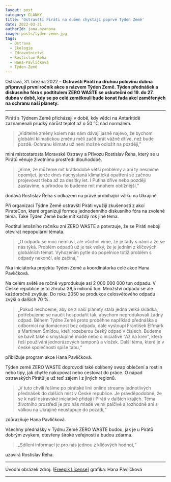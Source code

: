 ```yaml
---
layout: post
category: CLANKY
title: 'Ostravští Piráti na duben chystají poprvé Týden Země'
date: 2022-03-31
authorId: jana.ozanova
image: posts/tyden-zeme.jpg
tags:				
  - Ostrava			
  - Ekologie		
  - Zdravotnictví		
  - Rostislav-Řeha
  - Hana-Pavlíčková
  - Týden-Země
---
```


Ostrava, 31. března 2022 – **Ostravští Piráti na druhou polovinu dubna připravují první ročník akce s názvem Týden Země. Týden přednášek a diskusního fóra s podtitulem ZERO WASTE se uskuteční od 19. do 27. dubna v době, kdy se po celé zeměkouli bude konat řada akcí zaměřených na ochranu naší planety.**

<hr />

Piráti s Týdnem Země přicházejí v době, kdy vědci na Antarktidě zaznamenali prudký nárůst teplot až o 50 °C nad normálem.

>„Viditelné změny kolem nás nám dávají jasně najevo, že bychom globální klimatickou změnu měli začít brát vážně dříve, než bude pozdě. Ochranu klimatu už není možné odložit na později,”

míní místostarosta Moravské Ostravy a Přívozu Rostislav Řeha, který se u Pirátů věnuje životnímu prostředí dlouhodobě.


>„Víme, že můžeme mít krátkodobě větší problémy a ani ty nesmíme opomíjet, jenže dnes nachystaná klimatická opatření se začnou projevovat třeba až za desítky let. I Putina dříve nebo později zastavíme, s přírodou to budeme mít mnohem obtížnější,“

dodává Rostislav Řeha s odkazem na právě probíhající válku na Ukrajině.


Při organizaci Týdne Země ostravští Piráti využijí zkušeností z akcí PirateCon, které organizují formou jednodenního diskusního fóra na zvolené téma. Také Týden Země bude mít každý rok jiné téma.


Podtitul letošního ročníku zní ZERO WASTE a potvrzuje, že se Piráti nebojí otevírat nepopulární témata.

>„O odpadu se moc nemluví, ale všichni víme, že je tady s námi a že se nás týká. Problém odpadů už je tak velký, že je jedním z klíčových globálních témat. Vyhozením pytle do popelnice totiž problém s odpady nekončí, ale začíná,“

říká iniciátorka projektu Týden Země a koordinátorka celé akce Hana Pavlíčková.

Na celém světě se ročně vyprodukuje asi 2 000 000 000 tun odpadu. V České republice je to zhruba 38,5 milionů tun. Množství odpadu se ale každoročně zvyšuje. Do roku 2050 se produkce celosvětového odpadu zvýší o dalších 70 %.


>„Pokud nechceme, aby se z naší planety stala jedna velká skládka, potřebujeme se naučit hospodařit tak, abychom neprodukovali žádný odpad. Během Týdne Země proto proběhne například přednáška s odbornicí na domácnost bez odpadu, dále vystoupí František Elfmark s Martinem Šmídou, kteří rozeberou český odpad v číslech. Budeme se bavit také o smysluplné módě nebo o iniciativě “Až na krev”, která řeší používání jednorázových tamponů a vložek. Další téma, které je v české společnosti spíše tabu,“

přibližuje program akce Hana Pavlíčková.


Týden země ZERO WASTE doprovodí také oblíbený swap oblečení a rostlin nebo tipy, jak chytře nakupovat nebo cestovat do práce. O nápad ostravských Pirátů je už teď zájem i z jiných regionů.

>„V tuto chvíli řešíme po pirátské linii online streamy jednotlivých přednášek do dalších míst v České republice. Je pravděpodobné, že se k naší ostravské iniciativě přidají i Piráti v dalších krajích. Téma životního prostředí je pro nás mladé velmi palčivé a rozhodně ani s válkou na Ukrajině neustupuje do pozadí,“

zdůrazňuje Hana Pavlíčková.


Všechny přednášky v Týdnu Země ZERO WASTE budou, jak je u Pirátů dobrým zvykem, otevřeny široké veřejnosti a budou zdarma.

>„Sdílení informací je pro nás jednou z klíčových hodnot,“

uzavírá Rostislav Řeha.

---

Úvodní obrázek zdroj: [[Freepik   License](https://www.freepikcompany.com/legal?_gl=1*12fi5ab*fp_ga*MTk1ODE4MjY5LjE2NDg4MjQ3OTg.*fp_ga_QWX66025LC*MTY0ODgyNDc5Ny4xLjEuMTY0ODgyNTcxMy42MA..*_ga*MTk1ODE4MjY5LjE2NDg4MjQ3OTg.*_ga_18B6QPTJPC*MTY0ODgyNDc5Ny4xLjEuMTY0ODgyNTcxMy42MA..#nav-freepik-license)\] grafika: Hana Pavlíčková

- - -
